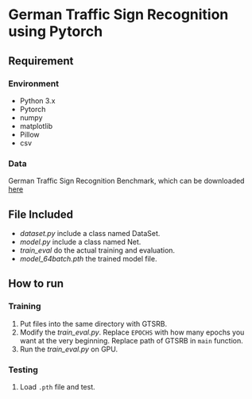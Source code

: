 # German Traffic Sign Recognition using Pytorch

## Requirement

### Environment

- Python 3.x
- Pytorch
- numpy
- matplotlib
- Pillow
- csv

### Data

German Traffic Sign Recognition Benchmark, which can be downloaded [here](https://sid.erda.dk/public/archives/daaeac0d7ce1152aea9b61d9f1e19370/published-archive.html)

## File Included

- *dataset.py* include a class named DataSet.
- *model.py* include a class named Net.
- *train_eval* do the actual training and evaluation.
- *model_64batch.pth* the trained model file.

## How to run

### Training
1. Put files into the same directory with GTSRB.
2. Modify the *train_eval.py*. Replace ```EPOCHS``` with how many epochs you want at the very beginning. Replace path of GTSRB in ```main``` function.
3. Run the *train_eval.py* on GPU.

### Testing
1. Load ```.pth``` file and test.